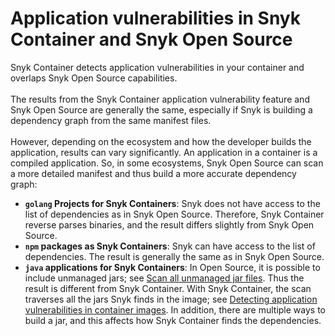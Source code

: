 # Application vulnerabilities in Snyk Container and Snyk Open Source

Snyk Container detects application vulnerabilities in your container and overlaps Snyk Open Source capabilities.\
\
The results from the Snyk Container application vulnerability feature and Snyk Open Source are generally the same, especially if Snyk is building a dependency graph from the same manifest files.\
\
However, depending on the ecosystem and how the developer builds the application, results can vary significantly. An application in a container is a compiled application. So, in some ecosystems, Snyk Open Source can scan a more detailed manifest and thus build a more accurate dependency graph:

* **`golang` Projects for Snyk Containers**: Snyk does not have access to the list of dependencies as in Snyk Open Source. Therefore, Snyk Container reverse parses binaries, and the result differs slightly from Snyk Open Source.
* **`npm` packages as Snyk Containers**: Snyk can have access to the list of dependencies. The result is generally the same as in Snyk Open Source.&#x20;
* **`java` applications for Snyk Containers**: In Open Source, it is possible to include unmanaged jars; see [Scan all unmanaged jar files](../../../snyk-cli/test-for-vulnerabilities/scan-all-unmanaged-jar-files.md). Thus the result is different from Snyk Container. With Snyk Container, the scan traverses all the jars Snyk finds in the image; see [Detecting application vulnerabilities in container images](../../../scan-with-snyk/snyk-container/use-snyk-container-from-the-web-ui/detect-application-vulnerabilities-in-container-images.md). In addition, there are multiple ways to build a jar, and this affects how Snyk Container finds the dependencies.

